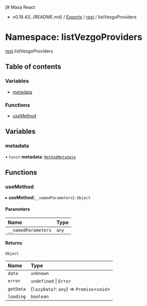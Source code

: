[# Masa React
 - v0.19.4](../README.md) / [Exports](../modules.md) / [rest](rest.md) / listVezgoProviders

# Namespace: listVezgoProviders

[rest](rest.md).listVezgoProviders

## Table of contents

### Variables

- [metadata](rest.listVezgoProviders.md#metadata)

### Functions

- [useMethod](rest.listVezgoProviders.md#usemethod)

## Variables

### metadata

• `Const` **metadata**: [`MethodMetadata`](../interfaces/rest.MethodMetadata.md)

## Functions

### useMethod

▸ **useMethod**(`__namedParameters`): `Object`

#### Parameters

| Name | Type |
| :------ | :------ |
| `__namedParameters` | `any` |

#### Returns

`Object`

| Name | Type |
| :------ | :------ |
| `data` | `unknown` |
| `error` | `undefined` \| `Error` |
| `getData` | (`lazyData?`: `any`) => `Promise`<`void`\> |
| `loading` | `boolean` |
